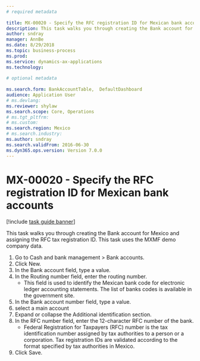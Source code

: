 ```yaml
--- 
# required metadata 
 
title: MX-00020 - Specify the RFC registration ID for Mexican bank accounts
description: This task walks you through creating the Bank account for Mexico and assigning the RFC tax registration ID. 
author: sndray
manager: AnnBe 
ms.date: 8/29/2018
ms.topic: business-process 
ms.prod:  
ms.service: dynamics-ax-applications 
ms.technology:  
 
# optional metadata 
 
ms.search.form: BankAccountTable,  DefaultDashboard   
audience: Application User 
# ms.devlang:  
ms.reviewer: shylaw
ms.search.scope: Core, Operations 
# ms.tgt_pltfrm:  
# ms.custom:  
ms.search.region: Mexico
# ms.search.industry: 
ms.author: sndray
ms.search.validFrom: 2016-06-30 
ms.dyn365.ops.version: Version 7.0.0 
---
```

# MX-00020 - Specify the RFC registration ID for Mexican bank accounts

[!include [task guide banner](../../includes/task-guide-banner.md)]

This task walks you through creating the Bank account for Mexico and assigning the RFC tax registration ID. This task uses the MXMF demo company data.

1. Go to Cash and bank management > Bank accounts.
2. Click New.
3. In the Bank account field, type a value.
4. In the Routing number field, enter the routing number.
    * This field is used to identify the Mexican bank code for electronic ledger accounting statements.  The list of banks codes is available in the government site.  
5. In the Bank account number field, type a value.
6. select a main account
7. Expand or collapse the Additional identification section.
8. In the RFC number field, enter the 12-character RFC number of the bank.
    * Federal Registration for Taxpayers (RFC) number  is the tax identification number assigned by tax authorities to a person or a corporation. Tax registration IDs are validated according to the format specified by tax authorities in Mexico.  
9. Click Save.

